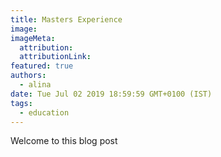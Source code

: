 ```yaml
---
title: Masters Experience
image:
imageMeta:
  attribution:
  attributionLink:
featured: true
authors: 
  - alina
date: Tue Jul 02 2019 18:59:59 GMT+0100 (IST)
tags:
  - education
---
```


Welcome to this blog post
